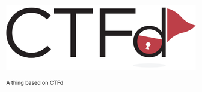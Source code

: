 # ![](https://github.com/CTFd/CTFd/blob/master/CTFd/themes/core/static/img/logo.png?raw=true)

A thing based on CTFd